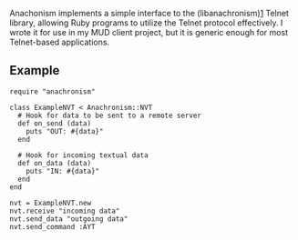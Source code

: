 Anachonism implements a simple interface to the (libanachronism)[1] Telnet library,
allowing Ruby programs to utilize the Telnet protocol effectively. I wrote it
for use in my MUD client project, but it is generic enough for most
Telnet-based applications.

## Example

    require "anachronism"
    
    class ExampleNVT < Anachronism::NVT
      # Hook for data to be sent to a remote server
      def on_send (data)
        puts "OUT: #{data}"
      end
      
      # Hook for incoming textual data
      def on_data (data)
        puts "IN: #{data}"
      end
    end
    
    nvt = ExampleNVT.new
    nvt.receive "incoming data"
    nvt.send_data "outgoing data"
    nvt.send_command :AYT

[1]: https://github.com/Twisol/anachronism
